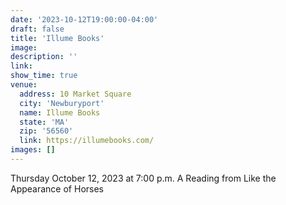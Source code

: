 ```yaml
---
date: '2023-10-12T19:00:00-04:00'
draft: false
title: 'Illume Books'
image: 
description: ''
link: 
show_time: true
venue:
  address: 10 Market Square
  city: 'Newburyport'
  name: Illume Books
  state: 'MA'
  zip: '56560'
  link: https://illumebooks.com/
images: []
---
```


Thursday October 12, 2023 at 7:00 p.m.
A Reading from Like the Appearance of Horses

